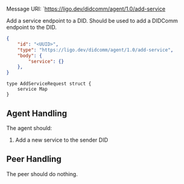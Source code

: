 Message URI: `https://ligo.dev/didcomm/agent/1.0/add-service

Add a service endpoint to a DID. Should be used to add a DIDComm endpoint to the DID.

```json
{
	"id": "<UUID>",
    "type": "https://ligo.dev/didcomm/agent/1.0/add-service",
    "body": {
	    "service": {}
    },
}
```

```ipldsch
type AddServiceRequest struct {
	service Map
}
```

## Agent Handling
The agent should:
1. Add a new service to the sender DID

## Peer Handling
The peer should do nothing.